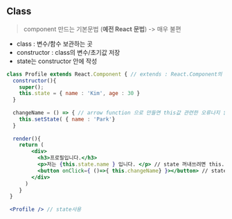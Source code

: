 ## Class

  > component 만드는 기본문법 (**예전 React 문법**) -> 매우 불편  
  - class : 변수/함수 보관하는 곳
  - constructor : class의 변수/초기값 저장
  - state는 constructor 안에 작성
```jsx
class Profile extends React.Component { // extends : React.Component의 성질을 물려받는다.
  constructor(){ 
    super();
    this.state = { name : 'Kim', age : 30 } 
  }
  
  changeName = () => { // arrow function 으로 만들면 this값 관련한 오류나지 않는다.
    this.setState( { name : 'Park'}
  }
  
  render(){
    return (
        <div>
          <h3>프로필입니다.</h3>
          <p>저는 {this.state.name } 입니다. </p> // state 꺼내쓰려면 this.state.state명
          <button onClick={ ()=>{ this.changeName} }></button> // state변경함수 대신 setState(변경할state)
        </div> 
      )
    }
 }
 
 <Profile /> // state사용
 ```
